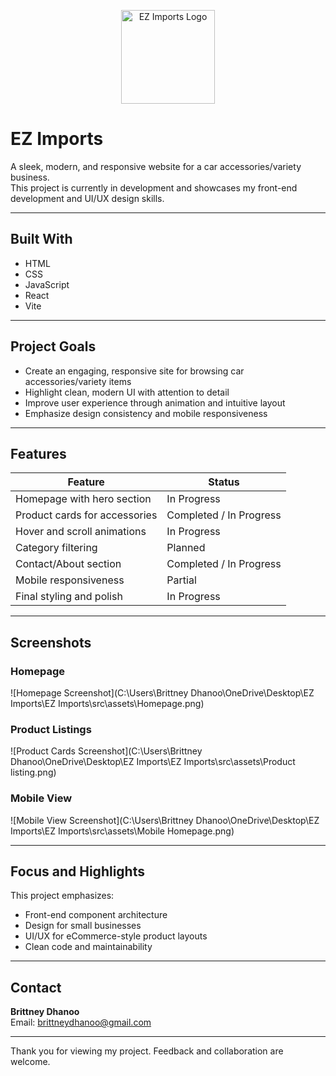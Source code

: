 <p align="center">
  <img src="assets/EZ logo.png" alt="EZ Imports Logo" width="150" />
</p>

# EZ Imports

A sleek, modern, and responsive website for a car accessories/variety business.  
This project is currently in development and showcases my front-end development and UI/UX design skills.

---

## Built With
- HTML
- CSS
- JavaScript
- React
- Vite

---

## Project Goals
- Create an engaging, responsive site for browsing car accessories/variety items
- Highlight clean, modern UI with attention to detail
- Improve user experience through animation and intuitive layout
- Emphasize design consistency and mobile responsiveness

---

## Features

| Feature                            | Status         |
|-----------------------------------|----------------|
| Homepage with hero section        | In Progress    |
| Product cards for accessories     | Completed / In Progress |
| Hover and scroll animations       | In Progress    |
| Category filtering                | Planned        |
| Contact/About section             | Completed / In  Progress |
| Mobile responsiveness             | Partial        |
| Final styling and polish          | In Progress    |

---

## Screenshots

### Homepage
![Homepage Screenshot](C:\Users\Brittney Dhanoo\OneDrive\Desktop\EZ Imports\EZ Imports\src\assets\Homepage.png)

### Product Listings
![Product Cards Screenshot](C:\Users\Brittney Dhanoo\OneDrive\Desktop\EZ Imports\EZ Imports\src\assets\Product listing.png)

### Mobile View
![Mobile View Screenshot](C:\Users\Brittney Dhanoo\OneDrive\Desktop\EZ Imports\EZ Imports\src\assets\Mobile Homepage.png)

---

## Focus and Highlights
This project emphasizes:
- Front-end component architecture
- Design for small businesses
- UI/UX for eCommerce-style product layouts
- Clean code and maintainability

---

## Contact

**Brittney Dhanoo**  
Email: brittneydhanoo@gmail.com  

---

Thank you for viewing my project. Feedback and collaboration are welcome.
